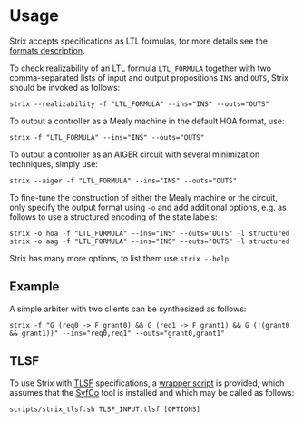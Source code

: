 # Usage

Strix accepts specifications as LTL formulas, for more details see the [formats description](FORMATS.md).

To check realizability of an LTL formula `LTL_FORMULA` together with two
comma-separated lists of input and output propositions `INS` and `OUTS`,
Strix should be invoked as follows:
```
strix --realizability -f "LTL_FORMULA" --ins="INS" --outs="OUTS"
```
To output a controller as a Mealy machine in the default HOA format, use:
```
strix -f "LTL_FORMULA" --ins="INS" --outs="OUTS"
```
To output a controller as an AIGER circuit with several minimization techniques, simply use:
```
strix --aiger -f "LTL_FORMULA" --ins="INS" --outs="OUTS"
```
To fine-tune the construction of either the Mealy machine or the circuit, only specify the output format using `-o` and add additional options, e.g. as follows to use a structured encoding of the state labels:
```
strix -o hoa -f "LTL_FORMULA" --ins="INS" --outs="OUTS" -l structured
strix -o aag -f "LTL_FORMULA" --ins="INS" --outs="OUTS" -l structured
```
Strix has many more options, to list them use `strix --help`.

## Example

A simple arbiter with two clients can be synthesized as follows:
```
strix -f "G (req0 -> F grant0) && G (req1 -> F grant1) && G (!(grant0 && grant1))" --ins="req0,req1" --outs="grant0,grant1"
```

## TLSF

To use Strix with [TLSF](https://arxiv.org/abs/1604.02284) specifications, a [wrapper script](../scripts/strix_tlsf.sh) is provided, which assumes
that the [SyfCo](https://github.com/reactive-systems/syfco) tool is installed and which may be called as follows:
```
scripts/strix_tlsf.sh TLSF_INPUT.tlsf [OPTIONS]
```
